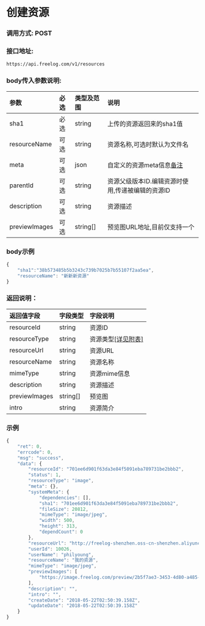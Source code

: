 # 创建资源

### 调用方式: POST

### 接口地址:

```
https://api.freelog.com/v1/resources
```

### body传入参数说明:


| 参数 | 必选 | 类型及范围 | 说明 |
| :--- | :--- | :--- | :--- |
|sha1|必选|string|上传的资源返回来的sha1值|
|resourceName|可选|string|资源名称,可选时默认为文件名 |
|meta|可选|json|自定义的资源meta信息[备注] |
|parentId|可选|string|资源父级版本ID.编辑资源时使用,传递被编辑的资源ID|
|description|可选|string|资源描述|
|previewImages | 可选| string[] | 预览图URL地址,目前仅支持一个 |


### body示例

```js
{
    "sha1":"38b573485b5b3243c739b7025b7b55107f2aa5ea",
	"resourceName": "新新新资源"
}
```


### 返回说明：

| 返回值字段 | 字段类型 | 字段说明 |
| :--- | :--- | :--- |
| resourceId | string | 资源ID|
| resourceType | string | 资源类型[[详见附表]][资源类型] |
| resourceUrl | string | 资源URL |
| resourceName | string | 资源名称 |
| mimeType	| string| 资源mime信息|
| description|string|资源描述|
| previewImages | string[] | 预览图 |
| intro|string|资源简介|

### 示例

```js
{
    "ret": 0,
    "errcode": 0,
    "msg": "success",
    "data": {
        "resourceId": "701ee6d901f63da3e84f5091eba789731be2bbb2",
        "status": 1,
        "resourceType": "image",
        "meta": {},
        "systemMeta": {
            "dependencies": [],
            "sha1": "701ee6d901f63da3e84f5091eba789731be2bbb2",
            "fileSize": 20812,
            "mimeType": "image/jpeg",
            "width": 500,
            "height": 313,
            "dependCount": 0
        },
        "resourceUrl": "http://freelog-shenzhen.oss-cn-shenzhen.aliyuncs.com/resources/image/34d1c162c3be40138820de9209f5ab17",
        "userId": 10026,
        "userName": "philyoung",
        "resourceName": "我的资源",
        "mimeType": "image/jpeg",
        "previewImages": [
            "https://image.freelog.com/preview/2b5f7ae3-3453-4d80-a485-ccf74eea5c5a.jpg?x-oss-process=style/preview-image"
        ],
        "description": "",
        "intro": "",
        "createDate": "2018-05-22T02:50:39.158Z",
        "updateDate": "2018-05-22T02:50:39.158Z"
    }
}
```

[资源类型]: /附表/资源类型.html "资源类型"
[备注]: /附表/资源meta说明.html "资源meta说明"


